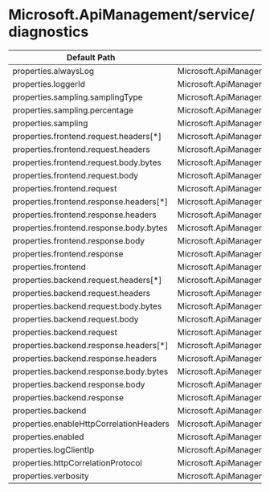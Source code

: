 # Microsoft.ApiManagement/service/diagnostics

| Default Path | Alias |
|---|---|
| properties.alwaysLog | Microsoft.ApiManagement/service/diagnostics/alwaysLog |
| properties.loggerId | Microsoft.ApiManagement/service/diagnostics/loggerId |
| properties.sampling.samplingType | Microsoft.ApiManagement/service/diagnostics/sampling.samplingType |
| properties.sampling.percentage | Microsoft.ApiManagement/service/diagnostics/sampling.percentage |
| properties.sampling | Microsoft.ApiManagement/service/diagnostics/sampling |
| properties.frontend.request.headers[*] | Microsoft.ApiManagement/service/diagnostics/frontend.request.headers[*] |
| properties.frontend.request.headers | Microsoft.ApiManagement/service/diagnostics/frontend.request.headers |
| properties.frontend.request.body.bytes | Microsoft.ApiManagement/service/diagnostics/frontend.request.body.bytes |
| properties.frontend.request.body | Microsoft.ApiManagement/service/diagnostics/frontend.request.body |
| properties.frontend.request | Microsoft.ApiManagement/service/diagnostics/frontend.request |
| properties.frontend.response.headers[*] | Microsoft.ApiManagement/service/diagnostics/frontend.response.headers[*] |
| properties.frontend.response.headers | Microsoft.ApiManagement/service/diagnostics/frontend.response.headers |
| properties.frontend.response.body.bytes | Microsoft.ApiManagement/service/diagnostics/frontend.response.body.bytes |
| properties.frontend.response.body | Microsoft.ApiManagement/service/diagnostics/frontend.response.body |
| properties.frontend.response | Microsoft.ApiManagement/service/diagnostics/frontend.response |
| properties.frontend | Microsoft.ApiManagement/service/diagnostics/frontend |
| properties.backend.request.headers[*] | Microsoft.ApiManagement/service/diagnostics/backend.request.headers[*] |
| properties.backend.request.headers | Microsoft.ApiManagement/service/diagnostics/backend.request.headers |
| properties.backend.request.body.bytes | Microsoft.ApiManagement/service/diagnostics/backend.request.body.bytes |
| properties.backend.request.body | Microsoft.ApiManagement/service/diagnostics/backend.request.body |
| properties.backend.request | Microsoft.ApiManagement/service/diagnostics/backend.request |
| properties.backend.response.headers[*] | Microsoft.ApiManagement/service/diagnostics/backend.response.headers[*] |
| properties.backend.response.headers | Microsoft.ApiManagement/service/diagnostics/backend.response.headers |
| properties.backend.response.body.bytes | Microsoft.ApiManagement/service/diagnostics/backend.response.body.bytes |
| properties.backend.response.body | Microsoft.ApiManagement/service/diagnostics/backend.response.body |
| properties.backend.response | Microsoft.ApiManagement/service/diagnostics/backend.response |
| properties.backend | Microsoft.ApiManagement/service/diagnostics/backend |
| properties.enableHttpCorrelationHeaders | Microsoft.ApiManagement/service/diagnostics/enableHttpCorrelationHeaders |
| properties.enabled | Microsoft.ApiManagement/service/diagnostics/enabled |
| properties.logClientIp | Microsoft.ApiManagement/service/diagnostics/logClientIp |
| properties.httpCorrelationProtocol | Microsoft.ApiManagement/service/diagnostics/httpCorrelationProtocol |
| properties.verbosity | Microsoft.ApiManagement/service/diagnostics/verbosity |

